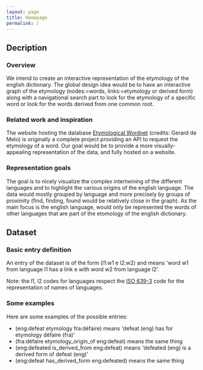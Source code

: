 ```yaml
---
layout: page
title: Homepage
permalink: /
---
```


## Decription

### Overview

We intend to create an interactive representation of the etymology of the english dictionary.
The global design idea would be to have an interactive graph of the etymology (nodes:=words, links:=etymology or derived form) along with a navigational search part to look for the etymology of a specific word or look for the words derived from one common root.

### Related work and inspiration

The website hosting the database [Etymological Wordnet](http://www1.icsi.berkeley.edu/~demelo/etymwn/) (credits:  Gerard de Melo) is originally a complete project providing an API to request the etymology of a word. Our goal would be to provide a more visually-appealing representation of the data, and fully hosted on a website.

### Representation goals 

The goal is to nicely visualize the complex intertwining of the different languages and to highlight the various origins of the english language. The data would mostly grouped by language and more precisely by groups of proximity (find, finding, found would be relatively close in the graph). As the main focus is the english language, would only be represented the words of other languages that are part of the etomology of the english dictionary.

## Dataset

### Basic entry definition

An entry of the dataset is of the form (l1:w1 e l2:w2) and means 'word w1 from language l1 has a link e with word w2 from language l2'.

Note: the l1, l2 codes for languages respect the [ISO 639-3](https://en.wikipedia.org/wiki/ISO_639-3) code for the representation of names of languages.

### Some examples

Here are some examples of the possible entries:
* (eng:defeat etymology fra:défaire) means 'defeat (eng) has for etymology défaire (fra)'
* (fra:défaire etymology_origin_of eng:defeat) means the same thing
* (eng:defeated is_derived_from eng:defeat) means 'defeated (eng) is a derived form of defeat (eng)'
* (eng:defeat has_derived_form eng:defeated) means the same thing

